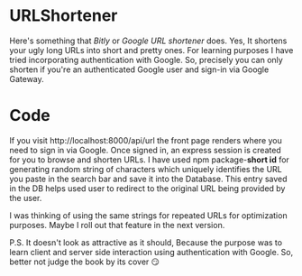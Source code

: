 # URLShortener
Here's something that <i>Bitly </i> or <i> Google URL shortener </i> does. Yes, It shortens your ugly long URLs into short and pretty ones. For learning purposes I have tried incorporating authentication with Google. So, precisely you can only shorten if you're an authenticated Google user and sign-in via Google Gateway.
# Code
If you visit http://localhost:8000/api/url the front page renders where you need to sign in via Google. Once signed in, an express session is created for you to browse and shorten URLs. 
I have used npm package-<strong>short id</strong> for generating random string of characters which uniquely identifies the URL you paste in the search bar and save it into the Database.
This entry saved in the DB helps used user to redirect to the original URL being provided by the user.

I was thinking of using the same strings for repeated URLs for optimization purposes. Maybe I roll out that feature in the next version. 

P.S. It doesn't look as attractive as it should, Because the purpose was to learn client and server side interaction using authentication with Google. So, better not judge the book by its cover :smirk:
